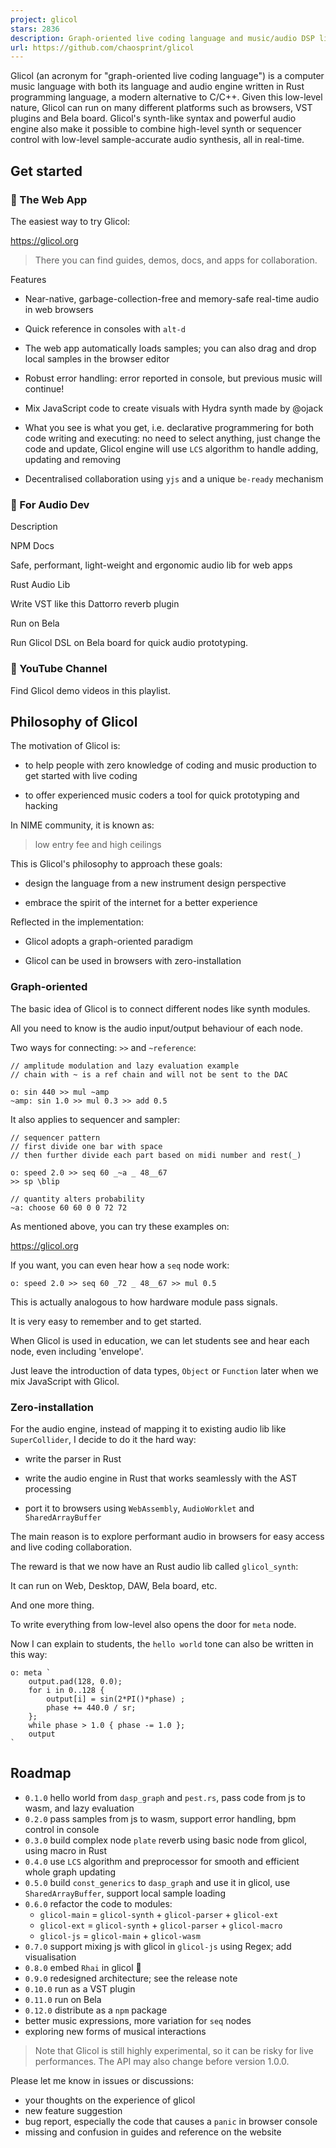 ```yaml
---
project: glicol
stars: 2836
description: Graph-oriented live coding language and music/audio DSP library written in Rust
url: https://github.com/chaosprint/glicol
---
```


  

Glicol (an acronym for "graph-oriented live coding language") is a computer music language with both its language and audio engine written in Rust programming language, a modern alternative to C/C++. Given this low-level nature, Glicol can run on many different platforms such as browsers, VST plugins and Bela board. Glicol's synth-like syntax and powerful audio engine also make it possible to combine high-level synth or sequencer control with low-level sample-accurate audio synthesis, all in real-time.

Get started
-----------

### 🚀 The Web App

The easiest way to try Glicol:

https://glicol.org

> There you can find guides, demos, docs, and apps for collaboration.

Features

-   Near-native, garbage-collection-free and memory-safe real-time audio in web browsers
    
-   Quick reference in consoles with `alt-d`
    
-   The web app automatically loads samples; you can also drag and drop local samples in the browser editor
    
-   Robust error handling: error reported in console, but previous music will continue!
    
-   Mix JavaScript code to create visuals with Hydra synth made by @ojack
    
-   What you see is what you get, i.e. declarative programmering for both code writing and executing: no need to select anything, just change the code and update, Glicol engine will use `LCS` algorithm to handle adding, updating and removing
    
-   Decentralised collaboration using `yjs` and a unique `be-ready` mechanism
    

### 🎁 For Audio Dev

Description

NPM Docs

Safe, performant, light-weight and ergonomic audio lib for web apps

Rust Audio Lib

Write VST like this Dattorro reverb plugin

Run on Bela

Run Glicol DSL on Bela board for quick audio prototyping.

### 🍿 YouTube Channel

Find Glicol demo videos in this playlist.

Philosophy of Glicol
--------------------

The motivation of Glicol is:

-   to help people with zero knowledge of coding and music production to get started with live coding
    
-   to offer experienced music coders a tool for quick prototyping and hacking
    

In NIME community, it is known as:

> low entry fee and high ceilings

This is Glicol's philosophy to approach these goals:

-   design the language from a new instrument design perspective
    
-   embrace the spirit of the internet for a better experience
    

Reflected in the implementation:

-   Glicol adopts a graph-oriented paradigm
    
-   Glicol can be used in browsers with zero-installation
    

### Graph-oriented

The basic idea of Glicol is to connect different nodes like synth modules.

All you need to know is the audio input/output behaviour of each node.

Two ways for connecting: `>>` and `~reference`:

```
// amplitude modulation and lazy evaluation example
// chain with ~ is a ref chain and will not be sent to the DAC

o: sin 440 >> mul ~amp
~amp: sin 1.0 >> mul 0.3 >> add 0.5
```

It also applies to sequencer and sampler:

```
// sequencer pattern
// first divide one bar with space
// then further divide each part based on midi number and rest(_)

o: speed 2.0 >> seq 60 _~a _ 48__67
>> sp \blip

// quantity alters probability
~a: choose 60 60 0 0 72 72
```

As mentioned above, you can try these examples on:

https://glicol.org

If you want, you can even hear how a `seq` node work:

```
o: speed 2.0 >> seq 60 _72 _ 48__67 >> mul 0.5
```

This is actually analogous to how hardware module pass signals.

It is very easy to remember and to get started.

When Glicol is used in education, we can let students see and hear each node, even including 'envelope'.

Just leave the introduction of data types, `Object` or `Function` later when we mix JavaScript with Glicol.

### Zero-installation

For the audio engine, instead of mapping it to existing audio lib like `SuperCollider`, I decide to do it the hard way:

-   write the parser in Rust
    
-   write the audio engine in Rust that works seamlessly with the AST processing
    
-   port it to browsers using `WebAssembly`, `AudioWorklet` and `SharedArrayBuffer`
    

The main reason is to explore performant audio in browsers for easy access and live coding collaboration.

The reward is that we now have an Rust audio lib called `glicol_synth`:

It can run on Web, Desktop, DAW, Bela board, etc.

And one more thing.

To write everything from low-level also opens the door for `meta` node.

Now I can explain to students, the `hello world` tone can also be written in this way:

```
o: meta `
    output.pad(128, 0.0);
    for i in 0..128 {
        output[i] = sin(2*PI()*phase) ;
        phase += 440.0 / sr;
    };
    while phase > 1.0 { phase -= 1.0 };
    output
`
```

Roadmap
-------

-   `0.1.0` hello world from `dasp_graph` and `pest.rs`, pass code from js to wasm, and lazy evaluation
-   `0.2.0` pass samples from js to wasm, support error handling, bpm control in console
-   `0.3.0` build complex node `plate` reverb using basic node from glicol, using macro in Rust
-   `0.4.0` use `LCS` algorithm and preprocessor for smooth and efficient whole graph updating
-   `0.5.0` build `const_generics` to `dasp_graph` and use it in glicol, use `SharedArrayBuffer`, support local sample loading
-   `0.6.0` refactor the code to modules:
    -   `glicol-main` = `glicol-synth` + `glicol-parser` + `glicol-ext`
    -   `glicol-ext` = `glicol-synth` + `glicol-parser` + `glicol-macro`
    -   `glicol-js` = `glicol-main` + `glicol-wasm`
-   `0.7.0` support mixing js with glicol in `glicol-js` using Regex; add visualisation
-   `0.8.0` embed `Rhai` in glicol 🎉
-   `0.9.0` redesigned architecture; see the release note
-   `0.10.0` run as a VST plugin
-   `0.11.0` run on Bela
-   `0.12.0` distribute as a `npm` package
-   better music expressions, more variation for `seq` nodes
-   exploring new forms of musical interactions

> Note that Glicol is still highly experimental, so it can be risky for live performances. The API may also change before version 1.0.0.

Please let me know in issues or discussions:

-   your thoughts on the experience of glicol
-   new feature suggestion
-   bug report, especially the code that causes a `panic` in browser console
-   missing and confusion in guides and reference on the website
